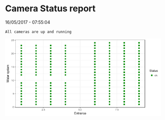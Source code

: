 Camera Status report
================
16/05/2017 - 07:55:04

    All cameras are up and running

![](camreport_files/figure-markdown_github/unnamed-chunk-2-1.png)
